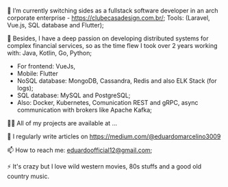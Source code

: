 🔭 I’m currently switching sides as a fullstack software developer in an arch corporate enterprise - https://clubecasadesign.com.br/; 
Tools: (Laravel, Vue.js, SQL database and Flutter);

🌱 Besides, I have a deep passion on developing distributed systems for complex financial services, so as the time flew I took over 2 years working with: Java, Kotlin, Go, Python;
- For frontend: VueJs,
- Mobile: Flutter
- NoSQL database: MongoDB, Cassandra, Redis and also ELK Stack (for logs);
- SQL database: MySQL and PostgreSQL;
- Also: Docker, Kubernetes, Comunication REST and gRPC, async communication with brokers like Apache Kafka;

👨‍💻 All of my projects are available at ...

📝 I regularly write articles on https://medium.com/@eduardomarcelino3009

📫 How to reach me: eduardoofficial12@gmail.com;

⚡ It's crazy but I love wild western movies, 80s stuffs and a good old country music.


<!---
marcelinoedu/marcelinoedu is a ✨ special ✨ repository because its `README.md` (this file) appears on your GitHub profile.
You can click the Preview link to take a look at your changes.
--->
